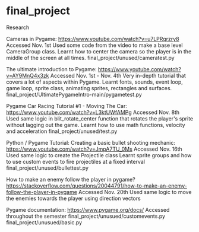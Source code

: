 # final_project
Research

Cameras in Pygame:
https://www.youtube.com/watch?v=u7LPRqrzry8
Accessed Nov. 1st
Used some code from the video to make a base level CameraGroup class.
Learnt how to center the camera so the player is in the middle of the screen at all times.
final_project/unused/cameratest.py

The ultimate introduction to Pygame:
https://www.youtube.com/watch?v=AY9MnQ4x3zk
Accessed Nov. 1st - Nov. 4th
Very in-depth tutorial that covers a lot of aspects within Pygame.
Learnt fonts, sounds, event loop, game loop, sprite class, animating sprites, rectangles and surfaces.
final_project/UltimatePygameIntro-main/pygametest.py

Pygame Car Racing Tutorial #1 - Moving The Car:
https://www.youtube.com/watch?v=L3ktUWfAMPg
Accessed Nov. 8th
Used same logic in blit_rotate_center function that rotates the player's sprite without lagging out the game.
Learnt how to use math functions, velocity and acceleration
final_project/unused/test.py

Python / Pygame Tutorial: Creating a basic bullet shooting mechanic:
https://www.youtube.com/watch?v=JmpA7TU_0Ms
Accessed Nov. 16th
Used same logic to create the Projectile class
Learnt sprite groups and how to use custom events to fire projectiles at a fixed interval
final_project/unused/bullettest.py

How to make an enemy follow the player in pygame?
https://stackoverflow.com/questions/20044791/how-to-make-an-enemy-follow-the-player-in-pygame
Accessed Nov. 20th
Used same logic to move the enemies towards the player using direction vectors

Pygame documentation:
https://www.pygame.org/docs/
Accessed throughout the semester
final_project/unusued/customevents.py
final_project/unusued/basic.py